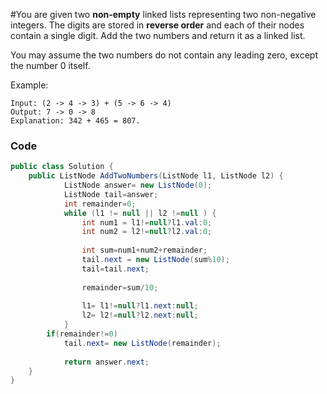 #You are given two **non-empty** linked lists representing two non-negative integers. The digits are stored in **reverse order** and each of their nodes contain a single digit. Add the two numbers and return it as a linked list.

You may assume the two numbers do not contain any leading zero, except the number 0 itself.

Example:
```
Input: (2 -> 4 -> 3) + (5 -> 6 -> 4)
Output: 7 -> 0 -> 8
Explanation: 342 + 465 = 807.
```

### Code
```csharp
public class Solution {
    public ListNode AddTwoNumbers(ListNode l1, ListNode l2) {
            ListNode answer= new ListNode(0);
            ListNode tail=answer;
            int remainder=0;
            while (l1 != null || l2 !=null ) {
                int num1 = l1!=null?l1.val:0;
                int num2 = l2!=null?l2.val:0;
                
                int sum=num1+num2+remainder;
                tail.next = new ListNode(sum%10);
                tail=tail.next;
                
                remainder=sum/10;
                
                l1= l1!=null?l1.next:null;
                l2= l2!=null?l2.next:null;
            }
        if(remainder!=0)
            tail.next= new ListNode(remainder);
            
            return answer.next;
    }
}
```
